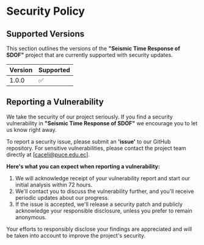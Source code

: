 # Security Policy

## Supported Versions

This section outlines the versions of the **"Seismic Time Response of SDOF"** project that are currently supported with security updates.

| Version | Supported          |
| ------- | ------------------ |
| 1.0.0   | :white_check_mark: |


## Reporting a Vulnerability

We take the security of our project seriously. If you find a security vulnerability in **"Seismic Time Response of SDOF"** we encourage you to let us know right away. 

To report a security issue, please submit an **'issue'** to our GitHub repository. For sensitive vulnerabilities, please contact the project team directly at [caceli@puce.edu.ec].

**Here's what you can expect when reporting a vulnerability:**

1. We will acknowledge receipt of your vulnerability report and start our initial analysis within 72 hours.
2. We'll contact you to discuss the vulnerability further, and you'll receive periodic updates about our progress.
3. If the issue is accepted, we'll release a security patch and publicly acknowledge your responsible disclosure, unless you prefer to remain anonymous.

Your efforts to responsibly disclose your findings are appreciated and will be taken into account to improve the project's security.

